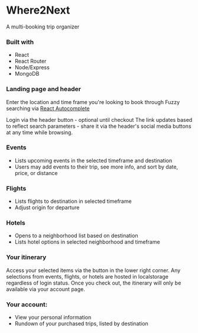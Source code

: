 # Where2Next
A multi-booking trip organizer &nbsp;

### Built with &nbsp;
- React
- React Router
- Node/Express
- MongoDB

### Landing page and header &nbsp;
Enter the location and time frame you're looking to book through
Fuzzy searching via <a href="https://github.com/reactjs/react-autocomplete">React Autocomplete</a>

Login via the header button - optional until checkout
The link updates based to reflect search parameters - share it via the header's social media buttons at any time while browsing.

### Events &nbsp;
- Lists upcoming events in the selected timeframe and destination
- Users may add events to their trip, see more info, and sort by date, price, or distance

### Flights &nbsp;
- Lists flights to destination in selected timeframe
- Adjust origin for departure

### Hotels &nbsp;
- Opens to a neighborhood list based on destination
- Lists hotel options in selected neighborhood and timeframe

### Your itinerary &nbsp;
Access your selected items via the button in the lower right corner. Any selections from events, flights, or hotels are hosted in localstorage regardless of login status. Once you check out, the itinerary will only be available via your account page.

### Your account: &nbsp;
- View your personal information
- Rundown of your purchased trips, listed by destination
